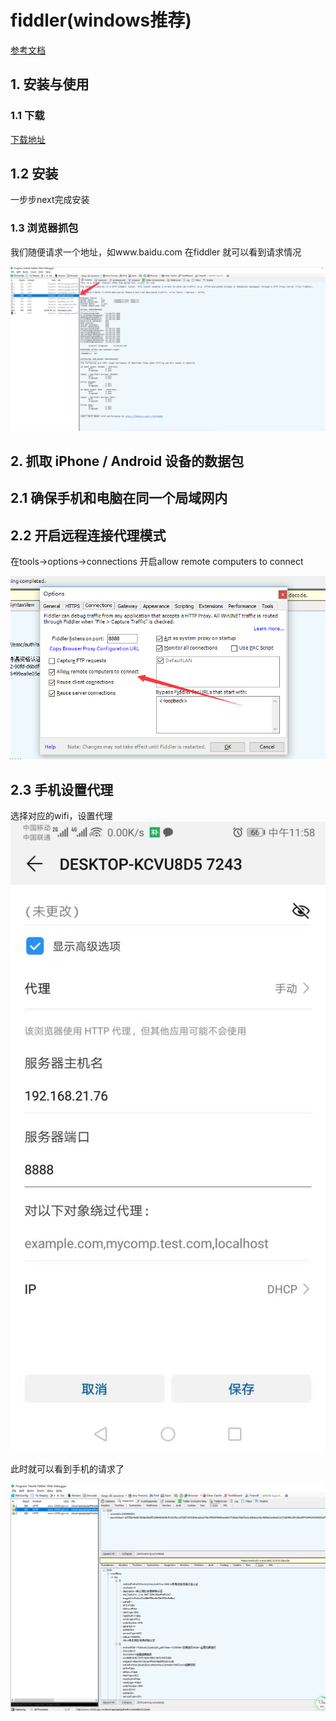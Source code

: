 # fiddler(windows推荐)

[参考文档](<http://www.hangge.com/blog/cache/detail_1697.html#>)

## 1. 安装与使用

### 1.1 下载

[下载地址](<https://www.telerik.com/download/fiddler>)

## 1.2 安装

一步步next完成安装

### 1.3 浏览器抓包

我们随便请求一个地址，如www.baidu.com 在fiddler 就可以看到请求情况

![image-20190821114652821](./img/image-20190821114652821.png)

## 2. 抓取 iPhone / Android 设备的数据包 

## 2.1 确保手机和电脑在同一个局域网内

## 2.2 开启远程连接代理模式

在tools->options->connections 开启allow remote computers to connect

![](./img/image-20190821122319131.png)

## 2.3  手机设置代理

选择对应的wifi，设置代理![145411566361690_.pic](./img/145411566361690_.pic.jpg)

此时就可以看到手机的请求了

![2831566361063_.pic_hd](./img/2831566361063_.pic_hd.jpg)